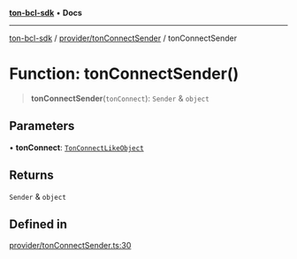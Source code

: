 [**ton-bcl-sdk**](../../../README.md) • **Docs**

***

[ton-bcl-sdk](../../../README.md) / [provider/tonConnectSender](../README.md) / tonConnectSender

# Function: tonConnectSender()

> **tonConnectSender**(`tonConnect`): `Sender` & `object`

## Parameters

• **tonConnect**: [`TonConnectLikeObject`](../type-aliases/TonConnectLikeObject.md)

## Returns

`Sender` & `object`

## Defined in

[provider/tonConnectSender.ts:30](https://github.com/ton-fun-tech/ton-bcl-sdk/blob/c213f02e444c5052c6fd716eb7ea87fc1e996e58/src/provider/tonConnectSender.ts#L30)
